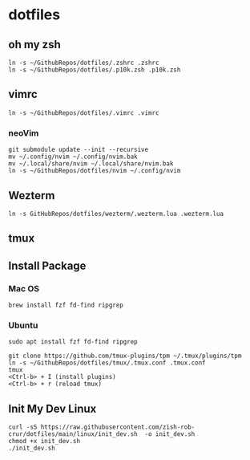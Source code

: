 # dotfiles

## oh my zsh

```shell
ln -s ~/GithubRepos/dotfiles/.zshrc .zshrc
ln -s ~/GithubRepos/dotfiles/.p10k.zsh .p10k.zsh
```

## vimrc

```shell
ln -s ~/GithubRepos/dotfiles/.vimrc .vimrc
```

### neoVim

```shell
git submodule update --init --recursive
mv ~/.config/nvim ~/.config/nvim.bak
mv ~/.local/share/nvim ~/.local/share/nvim.bak
ln -s ~/GithubRepos/dotfiles/nvim ~/.config/nvim
```

## Wezterm

```shell
ln -s GitHubRepos/dotfiles/wezterm/.wezterm.lua .wezterm.lua
```

## tmux

## Install Package

### Mac OS

```shell
brew install fzf fd-find ripgrep
```

### Ubuntu

```shell
sudo apt install fzf fd-find ripgrep
```

```shell
git clone https://github.com/tmux-plugins/tpm ~/.tmux/plugins/tpm
ln -s ~/GithubRepos/dotfiles/tmux/.tmux.conf .tmux.conf
tmux
<Ctrl-b> + I (install plugins)
<Ctrl-b> + r (reload tmux)
```

## Init My Dev Linux

```shell
curl -sS https://raw.githubusercontent.com/zish-rob-crur/dotfiles/main/linux/init_dev.sh  -o init_dev.sh
chmod +x init_dev.sh
./init_dev.sh
```
